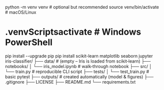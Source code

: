 python -m venv venv          # optional but recommended
source venv/bin/activate     # macOS/Linux
# .venvScriptsactivate     # Windows PowerShell
pip install --upgrade pip
pip install scikit-learn matplotlib seaborn jupyter
iris-classifier/
├── data/ # (empty – Iris is loaded from scikit‑learn)
├── notebooks/
│ └── iris_model.ipynb # walk‑through notebook
├── src/
│ └── train.py # reproducible CLI script
├── tests/
│ └── test_train.py # basic pytest
├── outputs/ # created automatically (model & figures)
├── .gitignore
├── LICENSE
├── README.md
└── requirements.txt
